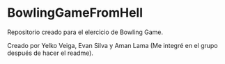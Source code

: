 # BowlingGameFromHell

Repositorio creado para el elercicio de Bowling Game.

Creado por Yelko Veiga, Evan Silva y Aman Lama (Me integré en el grupo después de hacer el readme).
